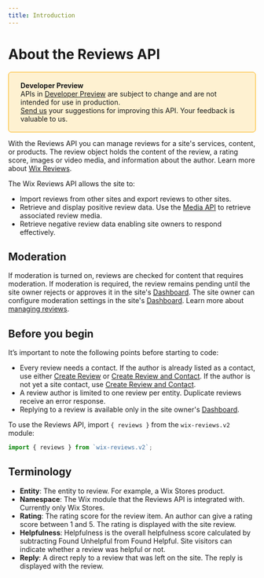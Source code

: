 ```yaml
---
title: Introduction
---
```


# About the Reviews API

<div style="background-color: #FEF1D1; padding: 18px 24px; border-radius: 6px; border: 1px solid #FDB10C; box-sizing: border-box; display: inline-block">
    <b>Developer Preview</b>
    <br/>
    <span>APIs in <a href="https://www.wix.com/velo/reference/api-overview/developer-preview">Developer Preview</a> are subject to change and are not intended for use in production.<br/><a href="mailto:velo-preview-feedback@wix.com">Send us</a> your suggestions for improving this API. Your feedback is valuable to us.</span>
</div>

With the Reviews API you can manage reviews for a site's services, content, or products. The review object holds the content of the review, a rating score, images or video media, and information about the author. Learn more about [Wix Reviews](https://support.wix.com/en/article/wix-stores-adding-and-setting-up-wix-reviews).

The Wix Reviews API allows the site to:

- Import reviews from other sites and export reviews to other sites.
- Retrieve and display positive review data. Use the [Media API](https://www.wix.com/velo/reference/wix-media-v2) to retrieve associated review media.
- Retrieve negative review data enabling site owners to respond effectively.

## Moderation

If moderation is turned on, reviews are checked for content that requires moderation. If moderation is required, the review remains pending until the site owner rejects or approves it in the site's [Dashboard](https://www.wix.com/my-account/site-selector/?buttonText=Select%20Site&title=Select%20a%20Site&autoSelectOnSingleSite=true&actionUrl=https:%2F%2Fwww.wix.com%2Fdashboard%2F%7B%7BmetaSiteId%7D%7D%2Freviews/pending). 
The site owner can configure moderation settings in the site's [Dashboard](https://www.wix.com/my-account/site-selector/?buttonText=Select%20Site&title=Select%20a%20Site&autoSelectOnSingleSite=true&actionUrl=https:%2F%2Fwww.wix.com%2Fdashboard%2F%7B%7BmetaSiteId%7D%7D%2Freviews/settings/moderation).  Learn more about [managing reviews](https://support.wix.com/en/article/wix-stores-managing-wix-reviews).

## Before you begin
It’s important to note the following points before starting to code:

- Every review needs a contact. If the author is already listed as a contact, use either [Create Review](#createReview) or [Create Review and Contact](#createReviewAndContact). If the author is not yet a site contact, use [Create Review and Contact](#createReviewAndContact).  
- A review author is limited to one review per entity. Duplicate reviews receive an error response.
- Replying to a review is available only in the site owner's [Dashboard](https://www.wix.com/my-account/site-selector/?buttonText=Select%20Site&title=Select%20a%20Site&autoSelectOnSingleSite=true&actionUrl=https:%2F%2Fwww.wix.com%2Fdashboard%2F%7B%7BmetaSiteId%7D%7D%2Freviews/pending).

To use the Reviews API, import `{ reviews }` from the `wix-reviews.v2` module:

```js
import { reviews } from `wix-reviews.v2`; 
```

## Terminology

- **Entity**: The entity to review. For example, a Wix Stores product.  
- **Namespace**: The Wix module that the Reviews API is integrated with. Currently only Wix Stores.
- **Rating**: The rating score for the review item. An author can give a rating score between 1 and 5. The rating is displayed with the site review.  
- **Helpfulness**: Helpfulness is the overall helpfulness score calculated by subtracting Found Unhelpful from Found Helpful. Site visitors can indicate whether a review was helpful or not.  
- **Reply**: A direct reply to a review that was left on the site. The reply is displayed with the review.  